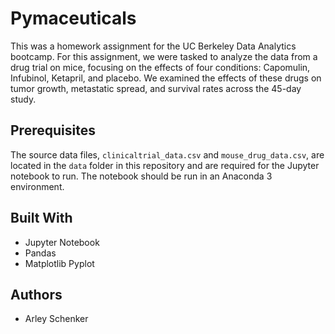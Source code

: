 # Pymaceuticals

This was a homework assignment for the UC Berkeley Data Analytics bootcamp. For this assignment, we were tasked to analyze the data from a drug trial on mice, focusing on the effects of four conditions: Capomulin, Infubinol, Ketapril, and placebo. We examined the effects of these drugs on tumor growth, metastatic spread, and survival rates across the 45-day study.


## Prerequisites

The source data files, `clinicaltrial_data.csv` and `mouse_drug_data.csv`, are located in the `data` folder in this repository and are required for the Jupyter notebook to run. The notebook should be run in an Anaconda 3 environment.

## Built With

* Jupyter Notebook
* Pandas
* Matplotlib Pyplot


## Authors

* Arley Schenker
